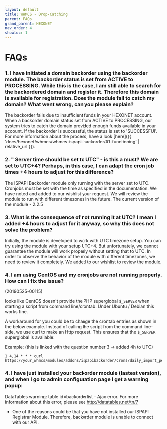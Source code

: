 ```yaml
---
layout: default
title: WHMCS - Drop-Catching
parent: FAQs
grand_parent: HEXONET
nav_order: 4
showtoc: 1
---
```


# FAQs

### 1. **I have initiated a domain backorder using the backorder module. The backorder status is set from ACTIVE to PROCESSING. While this is the case, I am still able to search for the backordered domain and register it. Therefore this domain is available for registration. Does the module fail to catch my domain? What went wrong, can you please explain?**

The backorder fails due to insufficient funds in your HEXONET account. When a backorder domain status set from ACTIVE to PROCESSING, our system tries to catch the domain provided enough funds available in your account.
If the backorder is successful, the status is set to 'SUCCESSFUl'.
For more information about the process, have a look [here]({{ 'docs/hexonet/whmcs/whmcs-ispapi-backorder/#1-functioning' | relative_url }}).

### 2. **" Server time should be set to UTC" - is this a must? We are set to UTC+4? Perhaps, in this case, I can adapt the cron job times +4 hours to adjust for this difference?**

The ISPAPI Backorder module only running with the server set to UTC. Cronjobs must be set with the time as specified in the documentation.
We have noted and added to our wishlist your request. We will review the module to run with different timezones in the future.
The current version of the module - 2.2.5

### 3. **What is the consequence of not running it at UTC? I mean I added +4 hours to adjust for it anyway, so why this does not solve the problem?**

Initially, the module is developed to work with UTC timezone setup. You can try using the module with your setup UTC+4. But unfortunately, we cannot guarantee the module will work properly without setting that to UTC. In order to observe the behavior of the module with different timezones, we need to review it completely. We added to our wishlist to review the module.

### 4. **I am using CentOS and my cronjobs are not running properly. How can I fix the issue?**
(20190525-00115)

looks like CentOS doesn't provide the PHP superglobal `$_SERVER` when starting a script from command line/crontab. Under Ubuntu / Debian this works fine.

A workaround for you could be to change the crontab entries as shown in the below example. Instead of calling the script from the command line-side, we use curl to make an Http request. This ensures that the `$_SERVER` superglobal is available:

Example: (this is linked with the question number 3 -> added 4h to UTC)

```
1 4,14 * * * curl https://your_whmcs/modules/addons/ispapibackorder/crons/daily_import_pendingdomainlist.php
```

### 4. **I have just installed your backorder module (lastest version), and when I go to admin configuration page I get a warning popup:**
DataTables warning: table id=backorderlist - Ajax error. For more information about this error, please see http://datatables.net/tn/7

* One of the reasons could be that you have not installed our ISPAPI Registrar Module. Therefore, backorder module is unable to connect with our API.
